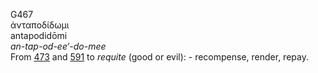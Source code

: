 G467  
ἀνταποδίδωμι  
antapodidōmi  
*an-tap-od-ee‘-do-mee*  
From [473](g0473) and [591](g0591) to *requite* (good or evil): -
recompense, render, repay.  
